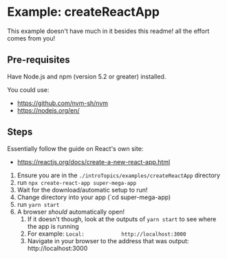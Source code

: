 # Example: createReactApp

This example doesn't have much in it besides this readme! all the effort comes from you!

## Pre-requisites

Have Node.js and npm (version 5.2 or greater) installed.

You could use:
- https://github.com/nvm-sh/nvm
- https://nodejs.org/en/

## Steps

Essentially follow the guide on React's own site:
- https://reactjs.org/docs/create-a-new-react-app.html

1. Ensure you are in the `./introTopics/examples/createReactApp` directory
2. run `npx create-react-app super-mega-app`
3. Wait for the download/automatic setup to run!
4. Change directory into your app (`cd super-mega-app)
5. run `yarn start` 
6. A browser _should_ automatically open!
   1. If it doesn't though, look at the outputs of `yarn start` to see where the app is running
   2. For example:   `Local:            http://localhost:3000`
   3. Navigate in your browser to the address that was output: http://localhost:3000
